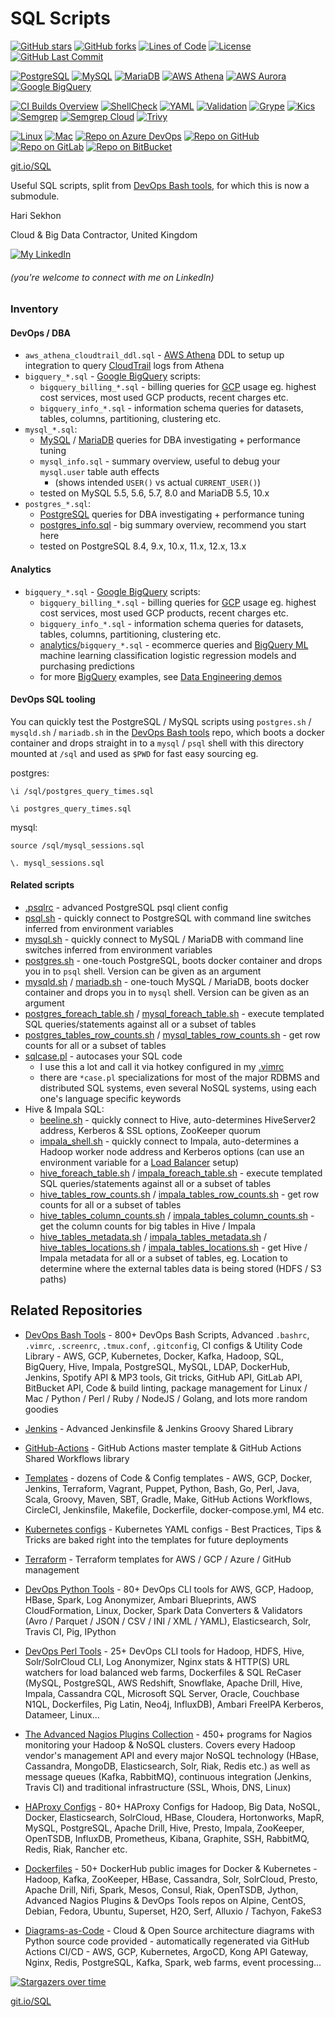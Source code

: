 # SQL Scripts

[![GitHub stars](https://img.shields.io/github/stars/HariSekhon/SQL-scripts?logo=github)](https://github.com/HariSekhon/SQL-scripts/stargazers)
[![GitHub forks](https://img.shields.io/github/forks/HariSekhon/SQL-scripts?logo=github)](https://github.com/HariSekhon/SQL-scripts/network)
[![Lines of Code](https://img.shields.io/badge/lines%20of%20code-5k-lightgrey?logo=codecademy)](https://github.com/HariSekhon/SQL-scripts#SQL-Scripts)
[![License](https://img.shields.io/github/license/HariSekhon/SQL-scripts)](https://github.com/HariSekhon/SQL-scripts/blob/master/LICENSE)
[![GitHub Last Commit](https://img.shields.io/github/last-commit/HariSekhon/SQL-scripts?logo=github)](https://github.com/HariSekhon/SQL-scripts/commits/master)

[![PostgreSQL](https://img.shields.io/badge/SQL-PostreSQL-336791?logo=postgresql)](https://www.postgresql.org/)
[![MySQL](https://img.shields.io/badge/SQL-MySQL-4479A1?logo=mysql&logoColor=white)](https://www.mysql.com/)
[![MariaDB](https://img.shields.io/badge/SQL-MariaDB-003545?logo=mariadb)](https://mariadb.org/)
[![AWS Athena](https://img.shields.io/badge/SQL-AWS%20Athena-232F3E?logo=amazon%20aws)](https://aws.amazon.com/athena/)
[![AWS Aurora](https://img.shields.io/badge/SQL-AWS%20Aurora-232F3E?logo=amazon%20aws)](https://aws.amazon.com/aurora/)
[![Google BigQuery](https://img.shields.io/badge/SQL-Google%20BigQuery-4285F4?logo=google%20cloud)](https://cloud.google.com/bigquery)

[![CI Builds Overview](https://img.shields.io/badge/CI%20Builds-Overview%20Page-blue?logo=circleci)](https://bitbucket.org/HariSekhon/devops-bash-tools/src/master/STATUS.md)
[![ShellCheck](https://github.com/HariSekhon/SQL-scripts/actions/workflows/shellcheck.yaml/badge.svg)](https://github.com/HariSekhon/SQL-scripts/actions/workflows/shellcheck.yaml)
[![YAML](https://github.com/HariSekhon/SQL-scripts/actions/workflows/yaml.yaml/badge.svg)](https://github.com/HariSekhon/SQL-scripts/actions/workflows/yaml.yaml)
[![Validation](https://github.com/HariSekhon/SQL-scripts/actions/workflows/validate.yaml/badge.svg)](https://github.com/HariSekhon/SQL-scripts/actions/workflows/validate.yaml)
[![Grype](https://github.com/HariSekhon/SQL-scripts/actions/workflows/grype.yaml/badge.svg)](https://github.com/HariSekhon/SQL-scripts/actions/workflows/grype.yaml)
[![Kics](https://github.com/HariSekhon/SQL-scripts/actions/workflows/kics.yaml/badge.svg)](https://github.com/HariSekhon/SQL-scripts/actions/workflows/kics.yaml)
[![Semgrep](https://github.com/HariSekhon/SQL-scripts/actions/workflows/semgrep.yaml/badge.svg)](https://github.com/HariSekhon/SQL-scripts/actions/workflows/semgrep.yaml)
[![Semgrep Cloud](https://github.com/HariSekhon/SQL-scripts/actions/workflows/semgrep-cloud.yaml/badge.svg)](https://github.com/HariSekhon/SQL-scripts/actions/workflows/semgrep-cloud.yaml)
[![Trivy](https://github.com/HariSekhon/SQL-scripts/actions/workflows/trivy.yaml/badge.svg)](https://github.com/HariSekhon/SQL-scripts/actions/workflows/trivy.yaml)

[![Linux](https://img.shields.io/badge/OS-Linux-blue?logo=linux)](https://github.com/HariSekhon/SQL-scripts#SQL-Scripts)
[![Mac](https://img.shields.io/badge/OS-Mac-blue?logo=apple)](https://github.com/HariSekhon/SQL-scripts#SQL-Scripts)
[![Repo on Azure DevOps](https://img.shields.io/badge/repo-Azure%20DevOps-0078D7?logo=azure%20devops)](https://dev.azure.com/harisekhon/GitHub/_git/SQL-scripts)
[![Repo on GitHub](https://img.shields.io/badge/repo-GitHub-2088FF?logo=github)](https://github.com/HariSekhon/SQL-scripts)
[![Repo on GitLab](https://img.shields.io/badge/repo-GitLab-FCA121?logo=gitlab)](https://gitlab.com/HariSekhon/SQL-scripts)
[![Repo on BitBucket](https://img.shields.io/badge/repo-BitBucket-0052CC?logo=bitbucket)](https://bitbucket.org/HariSekhon/SQL-scripts)

[git.io/SQL](https://git.io/SQL)

Useful SQL scripts, split from [DevOps Bash tools](https://github.com/HariSekhon/DevOps-Bash-tools), for which this is now a submodule.

Hari Sekhon

Cloud & Big Data Contractor, United Kingdom

[![My LinkedIn](https://img.shields.io/badge/LinkedIn%20Profile-HariSekhon-blue?logo=linkedin)](https://www.linkedin.com/in/HariSekhon/)
###### (you're welcome to connect with me on LinkedIn)

### Inventory

#### DevOps / DBA

- `aws_athena_cloudtrail_ddl.sql` - [AWS Athena](https://aws.amazon.com/athena/) DDL to setup up integration to query [CloudTrail](https://aws.amazon.com/cloudtrail/) logs from Athena
- `bigquery_*.sql` - [Google BigQuery](https://cloud.google.com/bigquery) scripts:
  - `bigquery_billing_*.sql` - billing queries for [GCP](https://cloud.google.com/) usage eg. highest cost services, most used GCP products, recent charges etc.
  - `bigquery_info_*.sql` - information schema queries for datasets, tables, columns, partitioning, clustering etc.
- `mysql_*.sql`:
  - [MySQL](https://www.mysql.com/) / [MariaDB](https://mariadb.org/) queries for DBA investigating + performance tuning
  - `mysql_info.sql` - summary overview, useful to debug your `mysql.user` table auth effects
    - (shows intended `USER()` vs actual `CURRENT_USER()`)
  - tested on MySQL 5.5, 5.6, 5.7, 8.0 and MariaDB 5.5, 10.x
- `postgres_*.sql`:
  - [PostgreSQL](https://www.postgresql.org/) queries for DBA investigating + performance tuning
  - [postgres_info.sql](https://github.com/HariSekhon/SQL-scripts/blob/master/postgres_info.sql) - big summary overview, recommend you start here
  - tested on PostgreSQL 8.4, 9.x, 10.x, 11.x, 12.x, 13.x

#### Analytics

- `bigquery_*.sql` - [Google BigQuery](https://cloud.google.com/bigquery) scripts:
  - `bigquery_billing_*.sql` - billing queries for [GCP](https://cloud.google.com/) usage eg. highest cost services, most used GCP products, recent charges etc.
  - `bigquery_info_*.sql` - information schema queries for datasets, tables, columns, partitioning, clustering etc.
  - [analytics/](https://github.com/HariSekhon/SQL-scripts/tree/master/analytics)`bigquery_*.sql` - ecommerce queries and [BigQuery ML](https://cloud.google.com/bigquery-ml/docs/bigqueryml-intro) machine learning classification logistic regression models and purchasing predictions
  - for more [BigQuery](https://cloud.google.com/bigquery) examples, see [Data Engineering demos](https://github.com/GoogleCloudPlatform/training-data-analyst/tree/master/courses/data-engineering/demos)

#### DevOps SQL tooling

You can quickly test the PostgreSQL / MySQL scripts using `postgres.sh` / `mysqld.sh` / `mariadb.sh` in the [DevOps Bash tools](https://github.com/HariSekhon/DevOps-Bash-tools) repo, which boots a docker container and drops straight in to a `mysql` / `psql` shell with this directory mounted at `/sql` and used as `$PWD` for fast easy sourcing eg.

postgres:
```
\i /sql/postgres_query_times.sql
```
```
\i postgres_query_times.sql
```

mysql:
```
source /sql/mysql_sessions.sql
```
```
\. mysql_sessions.sql
```


#### Related scripts

- [.psqlrc](https://github.com/HariSekhon/DevOps-Bash-tools/blob/master/.psqlrc) - advanced PostgreSQL psql client config
- [psql.sh](https://github.com/HariSekhon/DevOps-Bash-tools/blob/master/psql.sh) - quickly connect to PostgreSQL with command line switches inferred from environment variables
- [mysql.sh](https://github.com/HariSekhon/DevOps-Bash-tools/blob/master/mysql.sh) - quickly connect to MySQL / MariaDB with command line switches inferred from environment variables
- [postgres.sh](https://github.com/HariSekhon/DevOps-Bash-tools/blob/master/postgres.sh) - one-touch PostgreSQL, boots docker container and drops you in to `psql` shell. Version can be given as an argument
- [mysqld.sh](https://github.com/HariSekhon/DevOps-Bash-tools/blob/master/mysqld.sh) / [mariadb.sh](https://github.com/HariSekhon/DevOps-Bash-tools/blob/master/mariadb.sh) - one-touch MySQL / MariaDB, boots docker container and drops you in to `mysql` shell. Version can be given as an argument
- [postgres_foreach_table.sh](https://github.com/HariSekhon/DevOps-Bash-tools/blob/master/postgres/postgres_foreach_table.sh) / [mysql_foreach_table.sh](https://github.com/HariSekhon/DevOps-Bash-tools/blob/master/mysql/mysql_foreach_table.sh) - execute templated SQL queries/statements against all or a subset of tables
- [postgres_tables_row_counts.sh](https://github.com/HariSekhon/DevOps-Bash-tools/blob/master/postgres/postgres_tables_row_counts.sh) / [mysql_tables_row_counts.sh](https://github.com/HariSekhon/DevOps-Bash-tools/blob/master/mysql/mysql_tables_row_counts.sh) - get row counts for all or a subset of tables
- [sqlcase.pl](https://github.com/HariSekhon/DevOps-Perl-tools/blob/master/sqlcase.pl) - autocases your SQL code
  - I use this a lot and call it via hotkey configured in my [.vimrc](https://github.com/HariSekhon/DevOps-Bash-tools/blob/master/configs/.vimrc)
  - there are `*case.pl` specializations for most of the major RDBMS and distributed SQL systems, even several NoSQL systems, using each one's language specific keywords
- Hive & Impala SQL:
  - [beeline.sh](https://github.com/HariSekhon/DevOps-Bash-tools/blob/master/bigdata/beeline.sh) - quickly connect to Hive, auto-determines HiveServer2 address, Kerberos & SSL options, ZooKeeper quorum
  - [impala_shell.sh](https://github.com/HariSekhon/DevOps-Bash-tools/blob/master/bigdata/impala_shell.sh) - quickly connect to Impala, auto-determines a Hadoop worker node address and Kerberos options (can use an environment variable for a [Load Balancer](https://github.com/HariSekhon/HAProxy-configs/blob/master/bigdata/impala-jdbc.cfg) setup)
  - [hive_foreach_table.sh](https://github.com/HariSekhon/DevOps-Bash-tools/blob/master/bigdata/hive_foreach_table.sh) / [impala_foreach_table.sh](https://github.com/HariSekhon/DevOps-Bash-tools/blob/master/bigdata/impala_foreach_table.sh) - execute templated SQL queries/statements against all or a subset of tables
  - [hive_tables_row_counts.sh](https://github.com/HariSekhon/DevOps-Bash-tools/blob/master/bigdata/hive_tables_row_counts.sh) / [impala_tables_row_counts.sh](https://github.com/HariSekhon/DevOps-Bash-tools/blob/master/bigdata/impala_tables_row_counts.sh) - get row counts for all or a subset of tables
  - [hive_tables_column_counts.sh](https://github.com/HariSekhon/DevOps-Bash-tools/blob/master/bigdata/hive_tables_column_counts.sh) / [impala_tables_column_counts.sh](https://github.com/HariSekhon/DevOps-Bash-tools/blob/master/bigdata/impala_tables_column_counts.sh) - get the column counts for big tables in Hive / Impala
  - [hive_tables_metadata.sh](https://github.com/HariSekhon/DevOps-Bash-tools/blob/master/bigdata/hive_tables_metadata.sh) / [impala_tables_metadata.sh](https://github.com/HariSekhon/DevOps-Bash-tools/blob/master/bigdata/impala_tables_metadata.sh) / [hive_tables_locations.sh](https://github.com/HariSekhon/DevOps-Bash-tools/blob/master/bigdata/hive_tables_locations.sh) / [impala_tables_locations.sh](https://github.com/HariSekhon/DevOps-Bash-tools/blob/master/bigdata/impala_tables_locations.sh) - get Hive / Impala metadata for all or a subset of tables, eg. Location to determine where the external tables data is being stored (HDFS / S3 paths)

## Related Repositories

- [DevOps Bash Tools](https://github.com/HariSekhon/DevOps-Bash-tools) - 800+ DevOps Bash Scripts, Advanced `.bashrc`, `.vimrc`, `.screenrc`, `.tmux.conf`, `.gitconfig`, CI configs & Utility Code Library - AWS, GCP, Kubernetes, Docker, Kafka, Hadoop, SQL, BigQuery, Hive, Impala, PostgreSQL, MySQL, LDAP, DockerHub, Jenkins, Spotify API & MP3 tools, Git tricks, GitHub API, GitLab API, BitBucket API, Code & build linting, package management for Linux / Mac / Python / Perl / Ruby / NodeJS / Golang, and lots more random goodies

- [Jenkins](https://github.com/HariSekhon/Jenkins) - Advanced Jenkinsfile & Jenkins Groovy Shared Library

- [GitHub-Actions](https://github.com/HariSekhon/GitHub-Actions) - GitHub Actions master template & GitHub Actions Shared Workflows library

- [Templates](https://github.com/HariSekhon/Templates) - dozens of Code & Config templates - AWS, GCP, Docker, Jenkins, Terraform, Vagrant, Puppet, Python, Bash, Go, Perl, Java, Scala, Groovy, Maven, SBT, Gradle, Make, GitHub Actions Workflows, CircleCI, Jenkinsfile, Makefile, Dockerfile, docker-compose.yml, M4 etc.

- [Kubernetes configs](https://github.com/HariSekhon/Kubernetes-configs) - Kubernetes YAML configs - Best Practices, Tips & Tricks are baked right into the templates for future deployments

- [Terraform](https://github.com/HariSekhon/Terraform) - Terraform templates for AWS / GCP / Azure / GitHub management

- [DevOps Python Tools](https://github.com/HariSekhon/DevOps-Python-tools) - 80+ DevOps CLI tools for AWS, GCP, Hadoop, HBase, Spark, Log Anonymizer, Ambari Blueprints, AWS CloudFormation, Linux, Docker, Spark Data Converters & Validators (Avro / Parquet / JSON / CSV / INI / XML / YAML), Elasticsearch, Solr, Travis CI, Pig, IPython

- [DevOps Perl Tools](https://github.com/harisekhon/perl-tools) - 25+ DevOps CLI tools for Hadoop, HDFS, Hive, Solr/SolrCloud CLI, Log Anonymizer, Nginx stats & HTTP(S) URL watchers for load balanced web farms, Dockerfiles & SQL ReCaser (MySQL, PostgreSQL, AWS Redshift, Snowflake, Apache Drill, Hive, Impala, Cassandra CQL, Microsoft SQL Server, Oracle, Couchbase N1QL, Dockerfiles, Pig Latin, Neo4j, InfluxDB), Ambari FreeIPA Kerberos, Datameer, Linux...

- [The Advanced Nagios Plugins Collection](https://github.com/HariSekhon/Nagios-Plugins) - 450+ programs for Nagios monitoring your Hadoop & NoSQL clusters. Covers every Hadoop vendor's management API and every major NoSQL technology (HBase, Cassandra, MongoDB, Elasticsearch, Solr, Riak, Redis etc.) as well as message queues (Kafka, RabbitMQ), continuous integration (Jenkins, Travis CI) and traditional infrastructure (SSL, Whois, DNS, Linux)

- [HAProxy Configs](https://github.com/HariSekhon/HAProxy-configs) - 80+ HAProxy Configs for Hadoop, Big Data, NoSQL, Docker, Elasticsearch, SolrCloud, HBase, Cloudera, Hortonworks, MapR, MySQL, PostgreSQL, Apache Drill, Hive, Presto, Impala, ZooKeeper, OpenTSDB, InfluxDB, Prometheus, Kibana, Graphite, SSH, RabbitMQ, Redis, Riak, Rancher etc.

- [Dockerfiles](https://github.com/HariSekhon/Dockerfiles) - 50+ DockerHub public images for Docker & Kubernetes - Hadoop, Kafka, ZooKeeper, HBase, Cassandra, Solr, SolrCloud, Presto, Apache Drill, Nifi, Spark, Mesos, Consul, Riak, OpenTSDB, Jython, Advanced Nagios Plugins & DevOps Tools repos on Alpine, CentOS, Debian, Fedora, Ubuntu, Superset, H2O, Serf, Alluxio / Tachyon, FakeS3

- [Diagrams-as-Code](https://github.com/HariSekhon/Diagrams-as-Code) - Cloud & Open Source architecture diagrams with Python source code provided - automatically regenerated via GitHub Actions CI/CD - AWS, GCP, Kubernetes, ArgoCD, Kong API Gateway, Nginx, Redis, PostgreSQL, Kafka, Spark, web farms, event processing...

[![Stargazers over time](https://starchart.cc/HariSekhon/SQL-scripts.svg)](https://starchart.cc/HariSekhon/SQL-scripts)

[git.io/SQL](https://git.io/SQL)
